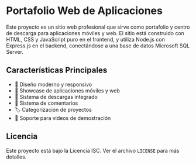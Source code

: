 # Portafolio Web de Aplicaciones

Este proyecto es un sitio web profesional que sirve como portafolio y centro de descarga para aplicaciones móviles y web. El sitio está construido con HTML, CSS y JavaScript puro en el frontend, y utiliza Node.js con Express.js en el backend, conectándose a una base de datos Microsoft SQL Server.

## Características Principales

- 🎨 Diseño moderno y responsivo
- 📱 Showcase de aplicaciones móviles y web
- 💾 Sistema de descargas integrado
- 💬 Sistema de comentarios
- 🏷️ Categorización de proyectos
- 🎥 Soporte para videos de demostración


## Licencia

Este proyecto está bajo la Licencia ISC. Ver el archivo `LICENSE` para más detalles.
